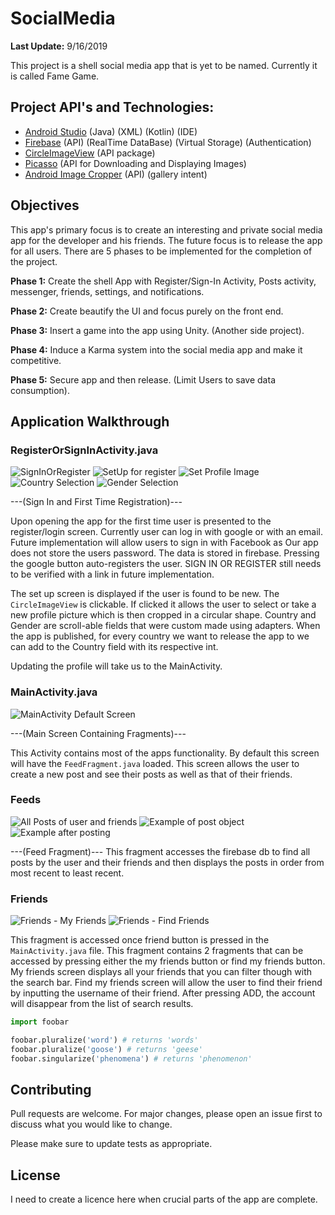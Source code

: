 # SocialMedia
**Last Update:** 9/16/2019

This project is a shell social media app that is yet to be named. Currently it is called Fame Game.


## Project API's and Technologies:
  - [Android Studio] (Java) (XML) (Kotlin) (IDE)
  - [Firebase] (API) (RealTime DataBase) (Virtual Storage) (Authentication)
  - [CircleImageView] (API package)
  - [Picasso] (API for Downloading and Displaying Images)
  - [Android Image Cropper] (API) (gallery intent)

## Objectives

This app's primary focus is to create an interesting and private social media app for the developer and his friends. The future focus is to release the app for all users.
There are 5 phases to be implemented for the completion of the project.

**Phase 1:** Create the shell App with Register/Sign-In Activity, Posts activity, messenger, friends, settings, and notifications.

**Phase 2:** Create beautify the UI and focus purely on the front end.

**Phase 3:** Insert a game into the app using Unity. (Another side project).

**Phase 4:** Induce a Karma system into the social media app and make it competitive. 

**Phase 5:** Secure app and then release. (Limit Users to save data consumption).
 
## Application Walkthrough

### RegisterOrSignInActivity.java 

![SignInOrRegister](https://firebasestorage.googleapis.com/v0/b/socialmedia-310cd.appspot.com/o/ScreenShots%2F1.jpg?alt=media&token=199ba9da-7c81-4d3c-9a02-1558bbbba416)
![SetUp for register](https://firebasestorage.googleapis.com/v0/b/socialmedia-310cd.appspot.com/o/ScreenShots%2F2.jpg?alt=media&token=7aa05d3f-5eb2-42e3-a74e-84104cf9f23e)
![Set Profile Image](https://firebasestorage.googleapis.com/v0/b/socialmedia-310cd.appspot.com/o/ScreenShots%2F3.jpg?alt=media&token=968e8ddd-a1eb-4410-8325-21de923496ec)
![Country Selection](https://firebasestorage.googleapis.com/v0/b/socialmedia-310cd.appspot.com/o/ScreenShots%2F6.jpg?alt=media&token=bdc32b05-940b-4f82-aa21-829e6550873e)
![Gender Selection](https://firebasestorage.googleapis.com/v0/b/socialmedia-310cd.appspot.com/o/ScreenShots%2F7.jpg?alt=media&token=ae32a030-8c3b-4519-a8d6-46239f46f2ad)

---(Sign In and  First Time Registration)---

Upon opening the app for the first time user is presented to the register/login screen. Currently user can log in with google or with an email. Future implementation will allow users to sign in with Facebook as  Our app does not store the users password. The data is stored in firebase.
Pressing the google button auto-registers the user. SIGN IN OR REGISTER still needs to be verified with a link in future implementation. 

The set up screen is displayed if the user is found to be new. The ```CircleImageView``` is clickable. If clicked it allows the user to select or take a new profile picture which is then cropped in a circular shape. Country and Gender are scroll-able fields that were custom made using adapters. When the app is published, for every country we want to release the app to we can add to the Country field with its respective int.

Updating the profile will take us to the MainActivity. 

### MainActivity.java

![MainActivity Default Screen](https://firebasestorage.googleapis.com/v0/b/socialmedia-310cd.appspot.com/o/ScreenShots%2F8.jpg?alt=media&token=8a315667-0467-424f-afa9-33daccb6a693)

---(Main Screen Containing Fragments)---

This Activity contains most of the apps functionality. By default this screen will have the ```FeedFragment.java``` loaded. This screen allows the user to create a new post and see their posts as well as that of their friends. 

### Feeds

![All Posts of user and friends](https://firebasestorage.googleapis.com/v0/b/socialmedia-310cd.appspot.com/o/ScreenShots%2F11.jpg?alt=media&token=b286291a-5e55-431a-a599-f943a3f93c72)
![Example of post object](https://firebasestorage.googleapis.com/v0/b/socialmedia-310cd.appspot.com/o/ScreenShots%2F12.jpg?alt=media&token=604ba37b-2926-45d8-85f7-c294ed67d66c)
![Example after posting](https://firebasestorage.googleapis.com/v0/b/socialmedia-310cd.appspot.com/o/ScreenShots%2F13.jpg?alt=media&token=a571f534-f687-4af0-9bda-ee48fe9e5610)

---(Feed Fragment)---
This fragment accesses the firebase db to find all posts by the user and their friends and then displays the posts in order from most recent to least recent.

### Friends

![Friends - My Friends](https://firebasestorage.googleapis.com/v0/b/socialmedia-310cd.appspot.com/o/ScreenShots%2F9.jpg?alt=media&token=c7533ac8-172f-4544-aa60-aa995b8631ef)
![Friends - Find Friends](https://firebasestorage.googleapis.com/v0/b/socialmedia-310cd.appspot.com/o/ScreenShots%2F10.jpg?alt=media&token=9c170110-e474-49a6-a014-f561d59d1561)

This fragment is accessed once friend button is pressed in the ```MainActivity.java``` file. This fragment contains 2 fragments that can be accessed by pressing either the my friends button or find my friends button. My friends screen displays all your friends that you can filter though with the search bar. Find my friends screen will allow the user to find their friend by inputting the username of their friend. After pressing ADD, the account will disappear from the list of search results. 

```python
import foobar

foobar.pluralize('word') # returns 'words'
foobar.pluralize('goose') # returns 'geese'
foobar.singularize('phenomena') # returns 'phenomenon'
```

## Contributing
Pull requests are welcome. For major changes, please open an issue first to discuss what you would like to change.

Please make sure to update tests as appropriate.

## License
I need to create a licence here when crucial parts of the app are complete.

[Android Studio]: <https://developer.android.com/studio>
[Firebase]: <https://firebase.google.com/>
[Picasso]: <https://square.github.io/picasso/>
[Android Image Cropper]: <https://github.com/ArthurHub/Android-Image-Cropper>
[CircleImageView]:<https://github.com/hdodenhof/CircleImageView>
